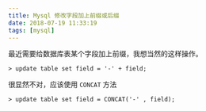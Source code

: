 ```yaml
---
title: Mysql 修改字段加上前缀或后缀
date: 2018-07-19 11:33:19
tags: [mysql]
---
```


最近需要给数据库表某个字段加上前缀，我想当然的这样操作。

<!-- more --><!-- toc -->
```mysql
> update table set field = '-' + field;
```

很显然不对，应该使用 `CONCAT` 方法

```mysql
> update table set field = CONCAT('-' , field);
```
